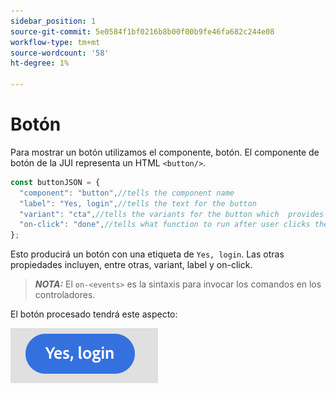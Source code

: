 ```yaml
---
sidebar_position: 1
source-git-commit: 5e0584f1bf0216b8b00f00b9fe46fa682c244e08
workflow-type: tm+mt
source-wordcount: '58'
ht-degree: 1%

---
```



# Botón

Para mostrar un botón utilizamos el componente, botón.
El componente de botón de la JUI representa un HTML `<button/>`.

```js title="buttonJSON.js"
const buttonJSON = {
  "component": "button",//tells the component name
  "label": "Yes, login",//tells the text for the button
  "variant": "cta",//tells the variants for the button which  provides default styles
  "on-click": "done",//tells what function to run after user clicks the button
};
```

Esto producirá un botón con una etiqueta de `Yes, login`. Las otras propiedades incluyen, entre otras, variant, label y on-click.
> **_NOTA:_**  El `on-<events>` es la sintaxis para invocar los comandos en los controladores.

El botón procesado tendrá este aspecto:

![botón](imgs/yes_login_button.png "Botón")
